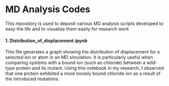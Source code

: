 # MD Analysis Codes
This repository is used to deposit various MD analysis scripts developed to easy the life and to visualize them easily for research work

#### 1. Distribution_of_displacement.ipynb

This file generates a graph showing the distribution of displacement for a selected ion or atom in an MD simulation. It is particularly useful when comparing systems with a bound ion (such as chloride) between a wild-type protein and its mutant. Using this notebook in my research, I observed that one protein exhibited a more loosely bound chloride ion as a result of the introduced mutations.



